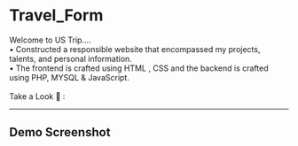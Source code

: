 # Travel_Form
Welcome to US Trip....<br>
• Constructed a responsible website that encompassed my projects, talents, and personal information.<br>
• The frontend is crafted using HTML , CSS and the backend is crafted using PHP,  MYSQL  &  JavaScript.<br><br>
Take a Look 👀 :<i> </i>
<hr>
<h2>Demo Screenshot</h2>
